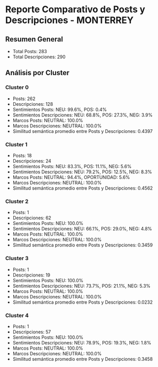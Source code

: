 # Reporte Comparativo de Posts y Descripciones - MONTERREY

## Resumen General

- Total Posts: 283
- Total Descripciones: 290

## Análisis por Cluster

### Cluster 0
- Posts: 262
- Descripciones: 128
- Sentimientos Posts: NEU: 99.6%, POS: 0.4%
- Sentimientos Descripciones: NEU: 68.8%, POS: 27.3%, NEG: 3.9%
- Marcos Posts: NEUTRAL: 100.0%
- Marcos Descripciones: NEUTRAL: 100.0%
- Similitud semántica promedio entre Posts y Descripciones: 0.4397

### Cluster 1
- Posts: 18
- Descripciones: 24
- Sentimientos Posts: NEU: 83.3%, POS: 11.1%, NEG: 5.6%
- Sentimientos Descripciones: NEU: 79.2%, POS: 12.5%, NEG: 8.3%
- Marcos Posts: NEUTRAL: 94.4%, OPORTUNIDAD: 5.6%
- Marcos Descripciones: NEUTRAL: 100.0%
- Similitud semántica promedio entre Posts y Descripciones: 0.4562

### Cluster 2
- Posts: 1
- Descripciones: 62
- Sentimientos Posts: NEU: 100.0%
- Sentimientos Descripciones: NEU: 66.1%, POS: 29.0%, NEG: 4.8%
- Marcos Posts: NEUTRAL: 100.0%
- Marcos Descripciones: NEUTRAL: 100.0%
- Similitud semántica promedio entre Posts y Descripciones: 0.3459

### Cluster 3
- Posts: 1
- Descripciones: 19
- Sentimientos Posts: NEU: 100.0%
- Sentimientos Descripciones: NEU: 73.7%, POS: 21.1%, NEG: 5.3%
- Marcos Posts: NEUTRAL: 100.0%
- Marcos Descripciones: NEUTRAL: 100.0%
- Similitud semántica promedio entre Posts y Descripciones: 0.0232

### Cluster 4
- Posts: 1
- Descripciones: 57
- Sentimientos Posts: NEU: 100.0%
- Sentimientos Descripciones: NEU: 78.9%, POS: 19.3%, NEG: 1.8%
- Marcos Posts: NEUTRAL: 100.0%
- Marcos Descripciones: NEUTRAL: 100.0%
- Similitud semántica promedio entre Posts y Descripciones: 0.3458
